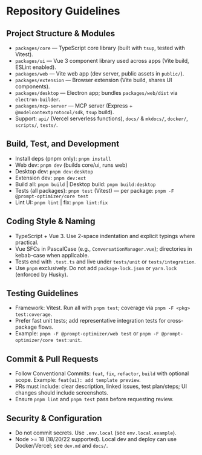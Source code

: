 # Repository Guidelines

## Project Structure & Modules
- `packages/core` — TypeScript core library (built with `tsup`, tested with Vitest).
- `packages/ui` — Vue 3 component library used across apps (Vite build, ESLint enabled).
- `packages/web` — Vite web app (dev server, public assets in `public/`).
- `packages/extension` — Browser extension (Vite build, shares UI components).
- `packages/desktop` — Electron app; bundles `packages/web/dist` via `electron-builder`.
- `packages/mcp-server` — MCP server (Express + `@modelcontextprotocol/sdk`, `tsup` build).
- Support: `api/` (Vercel serverless functions), `docs/` & `mkdocs/`, `docker/`, `scripts/`, `tests/`.

## Build, Test, and Development
- Install deps (pnpm only): `pnpm install`
- Web dev: `pnpm dev` (builds core/ui, runs web)
- Desktop dev: `pnpm dev:desktop`
- Extension dev: `pnpm dev:ext`
- Build all: `pnpm build` | Desktop build: `pnpm build:desktop`
- Tests (all packages): `pnpm test` (Vitest) — per package: `pnpm -F @prompt-optimizer/core test`
- Lint UI: `pnpm lint` | fix: `pnpm lint:fix`

## Coding Style & Naming
- TypeScript + Vue 3. Use 2-space indentation and explicit typings where practical.
- Vue SFCs in PascalCase (e.g., `ConversationManager.vue`); directories in kebab-case when applicable.
- Tests end with `.test.ts` and live under `tests/unit` or `tests/integration`.
- Use `pnpm` exclusively. Do not add `package-lock.json` or `yarn.lock` (enforced by Husky).

## Testing Guidelines
- Framework: Vitest. Run all with `pnpm test`; coverage via `pnpm -F <pkg> test:coverage`.
- Prefer fast unit tests; add representative integration tests for cross-package flows.
- Example: `pnpm -F @prompt-optimizer/web test` or `pnpm -F @prompt-optimizer/core test:unit`.

## Commit & Pull Requests
- Follow Conventional Commits: `feat`, `fix`, `refactor`, `build` with optional scope.
  Example: `feat(ui): add template preview`.
- PRs must include: clear description, linked issues, test plan/steps; UI changes should include screenshots.
- Ensure `pnpm lint` and `pnpm test` pass before requesting review.

## Security & Configuration
- Do not commit secrets. Use `.env.local` (see `env.local.example`).
- Node >= 18 (18/20/22 supported). Local dev and deploy can use Docker/Vercel; see `dev.md` and `docs/`.
